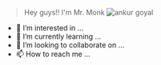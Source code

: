 > Hey  guys!! I'm Mr. Monk
![ankur goyal](https://apps.apple.com/gb/app/manga-anime-coloring-book/id1638130066) 
- 👀 I’m interested in ...
- 🌱 I’m currently learning ...
- 💞️ I’m looking to collaborate on ...
- 📫 How to reach me ...

<!---
mr-monk-here/mr-monk-here is a ✨ special ✨ repository because its `README.md` (this file) appears on your GitHub profile.
You can click the Preview link to take a look at your changes.
--->
